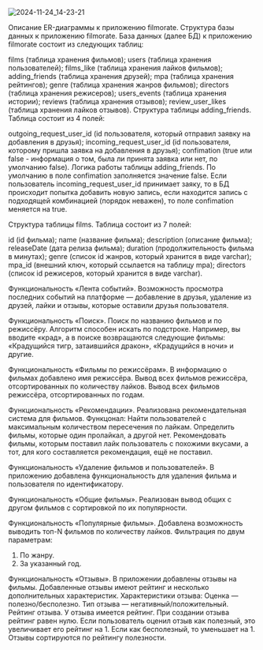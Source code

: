 ![2024-11-24_14-23-21](https://github.com/user-attachments/assets/32f97e96-9d12-4ea2-bccb-b0dc7a695be5)

Описание ER-диаграммы к приложению filmorate.
Структура базы данных к приложению filmorate.
База данных (далее БД) к приложению filmorate состоит из следующих таблиц:

films (таблица хранения фильмов);
users (таблица хранения пользователей);
films_like (таблица хранения лайков фильмов);
adding_friends (таблица хранения друзей);
mpa (таблица хранения рейтингов);
genre (таблица хранения жанров фильмов);
directors (таблица хранения режисеров);
users_events (таблица хранения истории);
reviews (таблица хранения отзывов);
review_user_likes (таблица хранения лайков отзывов).
Структура таблицы adding_friends.
Таблица состоит из 4 полей:

outgoing_request_user_id (id пользователя, который отправил заявку на добавления в друзья);
incoming_request_user_id (id пользователя, которому пришла заявка на добавления в друзья);
confimation (true или false - информация о том, была ли принята заявка или нет, по умолчанию false).
Логика работы таблицы adding_friends.
По умолчанию в поле confimation заполняется значение false. Если пользователь incoming_request_user_id принимает заяку, то в БД происходит попытка добавить новую запись, если находится запись с подходящей комбинацией (порядок неважен), то поле confimation меняется на true.

Структура таблицы films.
Таблица состоит из 7 полей:

id (id фильма);
name (название фильма);
description (описание фильма);
releaseDate (дата релиза фильма);
duration (продолжительность фильма в минутах);
genre (список id жанров, который хранится в виде varchar);
mpa_id (внешний ключ, который ссылается на таблицу mpa);
directors (список id режисеров, который хранится в виде varchar).

Функциональность «Лента событий».
Возможность просмотра последних событий на платформе — добавление в друзья, удаление из друзей, лайки и отзывы, которые оставили друзья пользователя. 

Функциональность «Поиск».
Поиск по названию фильмов и по режиссёру.
Алгоритм способен искать по подстроке. Например, вы вводите «крад», а в поиске возвращаются следующие фильмы: «Крадущийся тигр, затаившийся дракон», «Крадущийся в ночи» и другие.

Функциональность «Фильмы по режиссёрам». 
В информацию о фильмах добавлено имя режиссёра. 
Вывод всех фильмов режиссёра, отсортированных по количеству лайков.
Вывод всех фильмов режиссёра, отсортированных по годам.

Функциональность «Рекомендации». 
Реализована рекомендательная система для фильмов.
Функцонал:
Найти пользователей с максимальным количеством пересечения по лайкам.
Определить фильмы, которые один пролайкал, а другой нет.
Рекомендовать фильмы, которым поставил лайк пользователь с похожими вкусами, а тот, для кого составляется рекомендация, ещё не поставил.

Функциональность «Удаление фильмов и пользователей».
В приложению добавлена функциональность для удаления фильма и пользователя по идентификатору.

Функциональность «Общие фильмы».
Реализован вывод общих с другом фильмов с сортировкой по их популярности.

Функциональность «Популярные фильмы».
Добавлена возможность выводить топ-N фильмов по количеству лайков.
Фильтрация по двум параметрам:
1. По жанру.
2. За указанный год.

Функциональность «Отзывы». 
В приложении добавлены отзывы на фильмы. Добавленные отзывы имеют рейтинг и несколько дополнительных характеристик.
Характеристики отзыва:
Оценка — полезно/бесполезно.
Тип отзыва — негативный/положительный.
Рейтинг отзыва.
У отзыва имеется рейтинг. При создании отзыва рейтинг равен нулю. Если пользователь оценил отзыв как полезный, это увеличивает его рейтинг на 1. Если как бесполезный, то уменьшает на 1.
Отзывы сортируются по рейтингу полезности.

